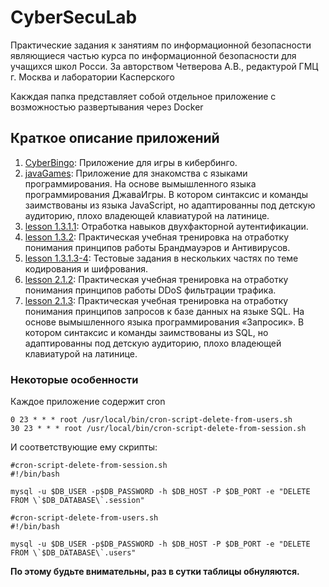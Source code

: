# CyberSecuLab
Практические задания к занятиям по информационной безопасности являющиеся частью курса по информационной безопасности для учащихся школ Росси. За авторством Четверова А.В., редактурой ГМЦ г. Москва и лаборатории Касперского

Какждая папка представляет собой отдельное приложение с возможностью развертывания через Docker

## Краткое описание приложений

1. [CyberBingo](CyberBingo): Приложение для игры в кибербинго.
2. [javaGames](javaGames): Приложение для знакомства с языками программирования. На основе вымышленного языка программирования ДжаваИгры.
В котором синтаксис и команды заимствованы из языка JavaScript, но адаптированны под детскую аудиторию, плохо владеющей клавиатурой на латинице.
3. [lesson 1.3.1.1](lesson%201.3.1.1): Отработка навыков двухфакторной аутентификации.
4. [lesson 1.3.2](lesson%201.3.2): Практическая учебная тренировка на отработку понимания принципов работы Брандмауэров и Антивирусов.
5. [lesson 1.3.1.3-4](lesson%201.3.1.3-4): Тестовые задания в нескольких частях по теме кодирования и шифрования.
6. [lesson 2.1.2](lesson%202.1.2): Практическая учебная тренировка на отработку понимания принципов работы DDoS фильтрации трафика.
7. [lesson 2.1.3](lesson%202.1.3): Практическая учебная тренировка на отработку понимания принципов запросов к базе данных на языке SQL. На основе вымышленного языка программирования «Запросик».
В котором синтаксис и команды заимствованы из SQL, но адаптированны под детскую аудиторию, плохо владеющей клавиатурой на латинице.

### Некоторые особенности

Каждое приложение содержит cron

```commandline
0 23 * * * root /usr/local/bin/cron-script-delete-from-users.sh
30 23 * * * root /usr/local/bin/cron-script-delete-from-session.sh
```

И соответствующие ему скрипты:

```commandline
#cron-script-delete-from-session.sh
#!/bin/bash

mysql -u $DB_USER -p$DB_PASSWORD -h $DB_HOST -P $DB_PORT -e "DELETE FROM \`$DB_DATABASE\`.session"
```

```commandline
#cron-script-delete-from-users.sh
#!/bin/bash

mysql -u $DB_USER -p$DB_PASSWORD -h $DB_HOST -P $DB_PORT -e "DELETE FROM \`$DB_DATABASE\`.users"
```

**По этому будьте внимательны, раз в сутки таблицы обнуляются.**
